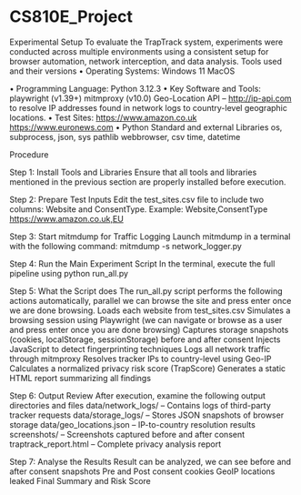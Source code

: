 # CS810E_Project
Experimental Setup
To evaluate the TrapTrack system, experiments were conducted across multiple environments using a consistent setup for browser automation, network interception, and data analysis.
Tools used and their versions
•	Operating Systems:
 	Windows 11
 	MacOS

•	Programming Language:
 	Python 3.12.3
•	Key Software and Tools:
 	playwright (v1.39+) 
 	mitmproxy (v10.0) 
 	Geo-Location API – http://ip-api.com to resolve IP addresses found in network logs to country-level geographic locations.
•	Test Sites:
 	 https://www.amazon.co.uk 
 	 https://www.euronews.com
•	Python Standard and external Libraries
 	os,  subprocess, json, sys
 	pathlib
 	webbrowser, csv
 	time, datetime





Procedure

Step 1: Install Tools and Libraries
Ensure that all tools and libraries mentioned in the previous section are properly installed before execution.

Step 2: Prepare Test Inputs 
Edit the test_sites.csv file to include two columns: Website and ConsentType.
Example:
Website,ConsentType  
https://www.amazon.co.uk,EU

Step 3: Start mitmdump for Traffic Logging
Launch mitmdump in a terminal with the following command:
mitmdump -s network_logger.py

Step 4: Run the Main Experiment Script
In the terminal, execute the full pipeline using
python run_all.py

Step 5: What the Script does
The run_all.py script performs the following actions automatically, parallel we can browse the site and press enter once we are done browsing.
 	Loads each website from test_sites.csv
 	Simulates a browsing session using Playwright (we can navigate or browse as a user and press enter once you are done browsing)
 	Captures storage snapshots (cookies, localStorage, sessionStorage) before and after consent
 	Injects JavaScript to detect fingerprinting techniques
 	Logs all network traffic through mitmproxy
 	Resolves tracker IPs to country-level using Geo-IP
 	Calculates a normalized privacy risk score (TrapScore)
 	Generates a static HTML report summarizing all findings
  
Step 6: Output Review
After execution, examine the following output directories and files
 	data/network_logs/ – Contains logs of third-party tracker requests
 	data/storage_logs/ – Stores JSON snapshots of browser storage
 	data/geo_locations.json – IP-to-country resolution results
 	screenshots/ – Screenshots captured before and after consent
 	traptrack_report.html – Complete privacy analysis report

Step 7: Analyse the Results
 	Result can be analyzed, we can see before and after consent snapshots
 	Pre and Post consent cookies
 	GeoIP locations leaked
 	Final Summary and Risk Score
